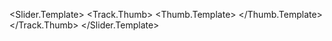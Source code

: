 <Slider Orientation="Vertical"
        Minimum="0"
        Maximum="10"
        Value="{Binding VolumeLevel, Mode=TwoWay}"
        Width="100"
        Height="400"
        HorizontalAlignment="Center">
    <Slider.Template>
        <ControlTemplate TargetType="Slider">
            <Grid>
                <Track x:Name="PART_Track"
                       IsDirectionReversed="true"
                       Minimum="{TemplateBinding Minimum}"
                       Maximum="{TemplateBinding Maximum}"
                       Value="{TemplateBinding Value}">
                    <Track.Thumb>
                        <Thumb Width="60" Height="60">
                            <Thumb.Template>
                                <ControlTemplate TargetType="Thumb">
                                    <Ellipse Fill="LightSkyBlue"
                                             Stroke="White"
                                             StrokeThickness="2"/>
                                </ControlTemplate>
                            </Thumb.Template>
                        </Thumb>
                    </Track.Thumb>
                </Track>
            </Grid>
        </ControlTemplate>
    </Slider.Template>
</Slider>